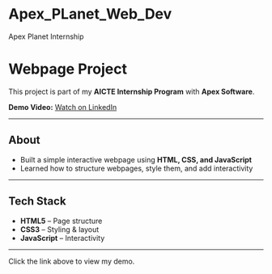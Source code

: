 # Apex_PLanet_Web_Dev
Apex Planet Internship
# Webpage Project  

This project is part of my **AICTE Internship Program** with **Apex Software**.  

**Demo Video:** [Watch on LinkedIn](https://www.linkedin.com/posts/priya-wadawadigi_excited-to-share-my-progress-under-the-aicte-activity-7378291711820787712-k_xk?utm_source=share&utm_medium=member_desktop&rcm=ACoAAD4_j44Bck5IDYKZ81PgOSQK5z3a0UIwouc)  

---

## About  
- Built a simple interactive webpage using **HTML, CSS, and JavaScript**  
- Learned how to structure webpages, style them, and add interactivity  

---

## Tech Stack  
- **HTML5** – Page structure  
- **CSS3** – Styling & layout  
- **JavaScript** – Interactivity  

---

Click the link above to view my demo.  
